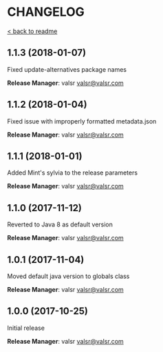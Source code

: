 # CHANGELOG

[< back to readme](README.md)

## 1.1.3 (2018-01-07)

Fixed update-alternatives package names

**Release Manager**: valsr <valsr@valsr.com>

## 1.1.2 (2018-01-04)

Fixed issue with improperly formatted metadata.json

**Release Manager**: valsr <valsr@valsr.com>

## 1.1.1 (2018-01-01)

Added Mint's sylvia to the release parameters

**Release Manager**: valsr <valsr@valsr.com>

## 1.1.0 (2017-11-12)

Reverted to Java 8 as default version

**Release Manager**: valsr <valsr@valsr.com>


## 1.0.1 (2017-11-04)

Moved default java version to globals class

**Release Manager**: valsr <valsr@valsr.com>


## 1.0.0 (2017-10-25)

Initial release

**Release Manager**: valsr <valsr@valsr.com>
